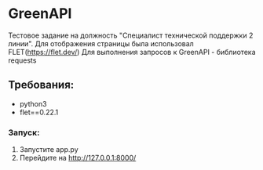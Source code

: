 # GreenAPI
Тестовое задание на должность "Специалист технической поддержки 2 линии".
Для отображения страницы была использовал FLET(https://flet.dev/)
Для выполнения запросов к GreenAPI - библиотека requests
## Требования:
- python3
- flet==0.22.1
### Запуск:
1. Запустите app.py
2. Перейдите на http://127.0.0.1:8000/
